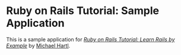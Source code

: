 # Ruby on Rails Tutorial: Sample Application

This is a sample application for [*Ruby on Rails Tutorial: Learn Rails by Example*](http://railstutorial.org) by [Michael Hartl](http://michaelhartl.com).
